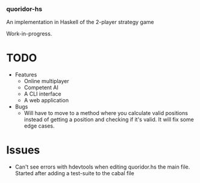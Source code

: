 ### quoridor-hs

An implementation in Haskell of the 2-player strategy game

Work-in-progress.

# TODO
- Features
    - Online multiplayer
    - Competent AI
    - A CLI interface
    - A web application
- Bugs
    - Will have to move to a method where you calculate valid positions
      instead of getting a position and checking if it's valid.
      It will fix some edge cases.

# Issues
- Can't see errors with hdevtools when editing quoridor.hs the main file.
  Started after adding a test-suite to the cabal file

